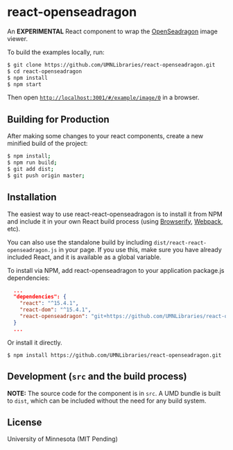 # react-openseadragon

An **EXPERIMENTAL** React component to wrap the [OpenSeadragon](https://openseadragon.github.io/) image viewer.

To build the examples locally, run:

```bash
$ git clone https://github.com/UMNLibraries/react-openseadragon.git
$ cd react-openseadragon
$ npm install
$ npm start
```

Then open [`http://localhost:3001/#/example/image/0`](http://localhost:3001/#/example/image/0) in a browser.

## Building for Production

After making some changes to your react components, create a new minified build of the project:

```bash
$ npm install;
$ npm run build;
$ git add dist;
$ git push origin master;
```

## Installation

The easiest way to use react-react-openseadragon is to install it from NPM and include it in your own React build process (using [Browserify](http://browserify.org), [Webpack](http://webpack.github.io/), etc).

You can also use the standalone build by including `dist/react-react-openseadragon.js` in your page. If you use this, make sure you have already included React, and it is available as a global variable.


To install via NPM, add react-openseadragon to your application package.js dependencies:

```JSON
  ...
  "dependencies": {
    "react": "^15.4.1",
    "react-dom": "^15.4.1",
    "react-openseadragon": "git+https://github.com/UMNLibraries/react-openseadragon.git"
  }
  ...
```
Or install it directly.

```
$ npm install https://github.com/UMNLibraries/react-openseadragon.git
```

## Development (`src` and the build process)

**NOTE:** The source code for the component is in `src`. A UMD bundle is built to `dist`, which can be included without the need for any build system.

## License

University of Minnesota (MIT Pending)

